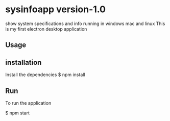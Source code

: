 # sysinfoapp version-1.0
 show system specifications and info
 running in windows mac and linux
 This is my first electron desktop application 

## Usage

## installation

Install the dependencies
$ npm install

## Run
To run the application

$ npm start


 
